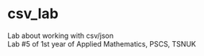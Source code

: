 # csv_lab
Lab about working with csv/json   
Lab #5 of 1st year of Applied Mathematics, PSCS, TSNUK
